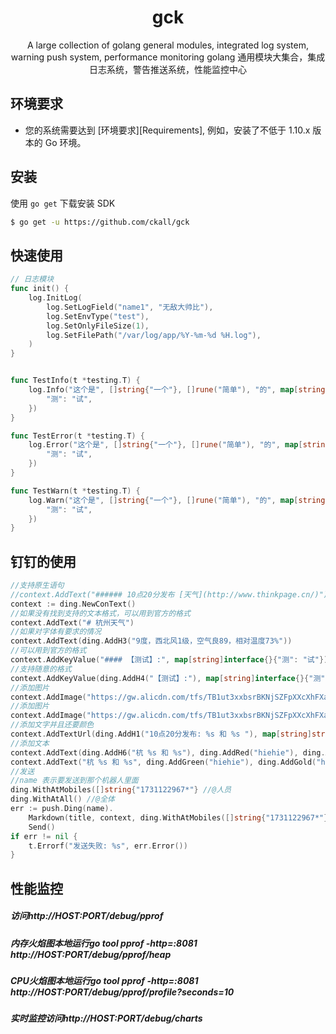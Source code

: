 <p align="center">
</p>

<h1 align="center">gck</h1>

<p align="center">
A large collection of golang general modules, integrated log system, warning push system, performance monitoring 
golang 通用模块大集合，集成日志系统，警告推送系统，性能监控中心

## 环境要求
- 您的系统需要达到 [环境要求][Requirements], 例如，安装了不低于 1.10.x 版本的 Go 环境。

## 安装
使用 `go get` 下载安装 SDK

```sh
$ go get -u https://github.com/ckall/gck
```
## 快速使用


```go
// 日志模块
func init() {
	log.InitLog(
		log.SetLogField("name1", "无敌大帅比"),
		log.SetEnvType("test"),
		log.SetOnlyFileSize(1),
		log.SetFilePath("/var/log/app/%Y-%m-%d %H.log"),
	)
}


func TestInfo(t *testing.T) {
	log.Info("这个是", []string{"一个"}, []rune("简单"), "的", map[string]interface{}{
		"测": "试",
	})
}

func TestError(t *testing.T) {
	log.Error("这个是", []string{"一个"}, []rune("简单"), "的", map[string]interface{}{
		"测": "试",
	})
}

func TestWarn(t *testing.T) {
	log.Warn("这个是", []string{"一个"}, []rune("简单"), "的", map[string]interface{}{
		"测": "试",
	})
}

```

## 钉钉的使用
```go
//支持原生语句
//context.AddText("###### 10点20分发布 [天气](http://www.thinkpage.cn/)")
context := ding.NewConText()
//如果没有找到支持的文本格式，可以用到官方的格式
context.AddText("# 杭州天气")
//如果对字体有要求的情况
context.AddText(ding.AddH3("9度，西北风1级，空气良89，相对温度73%"))
//可以用到官方的格式
context.AddKeyValue("#### 【测试】:", map[string]interface{}{"测": "试"})
//支持随意的格式
context.AddKeyValue(ding.AddH4("【测试】:"), map[string]interface{}{"测": "试"})
//添加图片
context.AddImage("https://gw.alicdn.com/tfs/TB1ut3xxbsrBKNjSZFpXXcXhFXa-846-786.png")
//添加图片
context.AddImage("https://gw.alicdn.com/tfs/TB1ut3xxbsrBKNjSZFpXXcXhFXa-846-786.png")
//添加文字并且还要颜色
context.AddTextUrl(ding.AddH1("10点20分发布: %s 和 %s "), map[string]string{ding.AddGreen("天气"): "http://www.thinkpage.cn/", ding.AddRed("天气11"): "http://www.baidu.com/"})
//添加文本
context.AddText(ding.AddH6("杭 %s 和 %s"), ding.AddRed("hiehie"), ding.AddBlue("hiehie"))
context.AddText("杭 %s 和 %s", ding.AddGreen("hiehie"), ding.AddGold("hiehie"))
//发送
//name 表示要发送到那个机器人里面
ding.WithAtMobiles([]string{"1731122967*"} //@人员
ding.WithAtAll() //@全体
err := push.Ding(name).
    Markdown(title, context, ding.WithAtMobiles([]string{"1731122967*"})).
    Send()
if err != nil {
    t.Errorf("发送失败: %s", err.Error())
}
```  

## 性能监控

##### 访问http://HOST:PORT/debug/pprof

##### 内存火焰图本地运行go tool pprof -http=:8081 http://HOST:PORT/debug/pprof/heap

##### CPU火焰图本地运行go tool pprof -http=:8081 http://HOST:PORT/debug/pprof/profile?seconds=10

##### 实时监控访问http://HOST:PORT/debug/charts